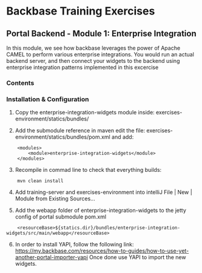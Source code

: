 # Backbase Training Exercises

## Portal Backend - Module 1: Enterprise Integration

In this module, we see how backbase leverages the power of Apache CAMEL to perform various enterprise integrations. 
You would run an actual backend server, and then connect your widgets to the backend using enterprise integration patterns implemented in this excercise

### Contents



### Installation & Configuration


1. Copy the enterprise-integration-widgets module inside:
    exercises-environment/statics/bundles/

2. Add the submodule reference in maven edit the file:
    exercises-environment/statics/bundles/pom.xml and add:
```
    <modules>
        <module>enterprise-integration-widgets</module>
    </modules>  
```
3. Recompile in commad line to check that everything builds:

```
    mvn clean install
```

4. Add training-server and exercises-environment into intelliJ
	File | New | Module from Existing Sources...

5. Add the webapp folder of enterprise-integration-widgets to the jetty config of portal submodule pom.xml

```
	<resourceBase>${statics.dir}/bundles/enterprise-integration-widgets/src/main/webapp</resourceBase>
```

6. In order to install YAPI, follow the following link:
https://my.backbase.com/resources/how-to-guides/how-to-use-yet-another-portal-importer-yapi
Once done use YAPI to import the new widgets.
